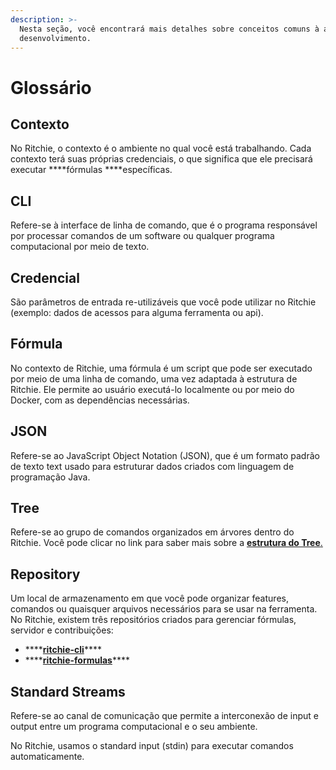 ```yaml
---
description: >-
  Nesta seção, você encontrará mais detalhes sobre conceitos comuns à área de
  desenvolvimento.
---
```


# Glossário

## Contexto

No Ritchie, o contexto é o ambiente no qual você está trabalhando. Cada contexto terá suas próprias credenciais, o que significa que ele precisará executar ****fórmulas ****específicas.

## CLI

Refere-se à interface de linha de comando, que é o programa responsável por processar comandos de um software ou qualquer programa computacional por meio de texto.

## Credencial

São parâmetros de entrada re-utilizáveis que você pode utilizar no Ritchie \(exemplo: dados de acessos para alguma ferramenta ou api\).

## Fórmula

No contexto de Ritchie, uma fórmula é um script que pode ser executado por meio de uma linha de comando, uma vez adaptada à estrutura de Ritchie. Ele permite ao usuário executá-lo localmente ou por meio do Docker, com as dependências necessárias.

## JSON

Refere-se ao JavaScript Object Notation \(JSON\), que é um formato padrão de texto text usado para estruturar dados criados com linguagem de programação Java.

## Tree

Refere-se ao grupo de comandos organizados em árvores dentro do Ritchie. Você pode clicar no link para saber mais sobre a [**estrutura do Tree**.](principais-conceitos.md#arvore-de-comando)

## Repository

Um local de armazenamento em que você pode organizar features, comandos ou quaisquer arquivos necessários para se usar na ferramenta. No Ritchie, existem três repositórios criados para gerenciar fórmulas, servidor e contribuições:

* \*\*\*\*[**ritchie-cli**](https://github.com/ZupIT/ritchie-cli)\*\*\*\*
* \*\*\*\*[**ritchie-formulas**](https://github.com/ZupIT/ritchie-formulas)\*\*\*\*

## Standard Streams

Refere-se ao canal de comunicação que permite a interconexão de input e output entre um programa computacional e o seu ambiente.

No Ritchie, usamos o standard input \(stdin\) para executar comandos automaticamente. 

